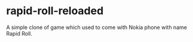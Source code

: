 # rapid-roll-reloaded
A simple clone of game which used to come with Nokia phone with name Rapid Roll.
